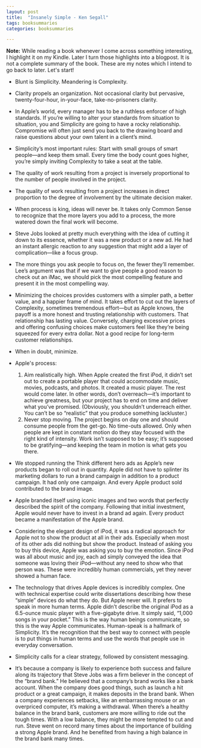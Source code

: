 ```yaml
---
layout: post
title:  "Insanely Simple - Ken Segall"
tags: booksummaries
categories: booksummaries

---
```


**Note:** While reading a book whenever I come across something interesting, I highlight it on my Kindle. Later I turn those highlights into a blogpost. It is not a complete summary of the book. These are my notes which I intend to go back to later. Let's start!

+ Blunt is Simplicity. Meandering is Complexity.

+ Clarity propels an organization. Not occasional clarity but pervasive, twenty-four-hour, in-your-face, take-no-prisoners clarity.

+ In Apple’s world, every manager has to be a ruthless enforcer of high standards. If you’re willing to alter your standards from situation to situation, you and Simplicity are going to have a rocky relationship. Compromise will often just send you back to the drawing board and raise questions about your own talent in a client’s mind.

+ Simplicity’s most important rules: Start with small groups of smart people—and keep them small. Every time the body count goes higher, you’re simply inviting Complexity to take a seat at the table.

+ The quality of work resulting from a project is inversely proportional to the number of people involved in the project.

+ The quality of work resulting from a project increases in direct proportion to the degree of involvement by the ultimate decision maker.

+ When process is king, ideas will never be. It takes only Common Sense to recognize that the more layers you add to a process, the more watered down the final work will become.

+ Steve Jobs looked at pretty much everything with the idea of cutting it down to its essence, whether it was a new product or a new ad. He had an instant allergic reaction to any suggestion that might add a layer of complication—like a focus group.

+ The more things you ask people to focus on, the fewer they’ll remember. Lee’s argument was that if we want to give people a good reason to check out an iMac, we should pick the most compelling feature and present it in the most compelling way.

+ Minimizing the choices provides customers with a simpler path, a better value, and a happier frame of mind. It takes effort to cut out the layers of Complexity, sometimes tremendous effort—but as Apple knows, the payoff is a more honest and trusting relationship with customers. That relationship has lasting value. Conversely, charging excessive prices and offering confusing choices make customers feel like they’re being squeezed for every extra dollar. Not a good recipe for long-term customer relationships.

+ When in doubt, minimize.

+ Apple's process:

  1.	Aim realistically high. When Apple created the first iPod, it didn’t set out to create a portable player that could accommodate music, movies, podcasts, and photos. It created a music player. The rest would come later. In other words, don’t overreach—it’s important to achieve greatness, but your project has to end on time and deliver what you’ve promised. (Obviously, you shouldn’t underreach either. You can’t be so “realistic” that you produce something lackluster.)
  2.	Never stop moving. The project begins on day one and should consume people from the get-go. No time-outs allowed. Only when people are kept in constant motion do they stay focused with the right kind of intensity. Work isn’t supposed to be easy; it’s supposed to be gratifying—and keeping the team in motion is what gets you there.

+ We stopped running the Think different hero ads as Apple’s new products began to roll out in quantity. Apple did not have to splinter its marketing dollars to run a brand campaign in addition to a product campaign. It had only one campaign. And every Apple product sold contributed to the brand image.

+ Apple branded itself using iconic images and two words that perfectly described the spirit of the company. Following that initial investment, Apple would never have to invest in a brand ad again. Every product became a manifestation of the Apple brand.

+ Considering the elegant design of iPod, it was a radical approach for Apple not to show the product at all in their ads. Especially when most of its other ads did nothing but show the product. Instead of asking you to buy this device, Apple was asking you to buy the emotion. Since iPod was all about music and joy, each ad simply conveyed the idea that someone was loving their iPod—without any need to show who that person was. These were incredibly human commercials, yet they never showed a human face.

+ The technology that drives Apple devices is incredibly complex. One with technical expertise could write dissertations describing how these “simple” devices do what they do. But Apple never will. It prefers to speak in more human terms.
Apple didn’t describe the original iPod as a 6.5-ounce music player with a five-gigabyte drive. It simply said, “1,000 songs in your pocket.” This is the way human beings communicate, so this is the way Apple communicates.
Human-speak is a hallmark of Simplicity. It’s the recognition that the best way to connect with people is to put things in human terms and use the words that people use in everyday conversation.

+ Simplicity calls for a clear strategy, followed by consistent messaging.

+ It’s because a company is likely to experience both success and failure along its trajectory that Steve Jobs was a firm believer in the concept of the “brand bank.” He believed that a company’s brand works like a bank account. When the company does good things, such as launch a hit product or a great campaign, it makes deposits in the brand bank. When a company experiences setbacks, like an embarrassing mouse or an overpriced computer, it’s making a withdrawal. When there’s a healthy balance in the brand bank, customers are more willing to ride out the tough times. With a low balance, they might be more tempted to cut and run. Steve went on record many times about the importance of building a strong Apple brand. And he benefited from having a high balance in the brand bank many times.
